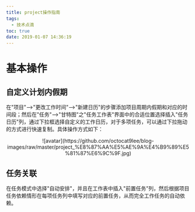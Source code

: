 ```yaml
---
title: project操作指南
tags:
  - 技术点滴
toc: true
date: 2019-01-07 14:36:19
---
```

# 基本操作
## 自定义计划内假期
在"项目"-->"更改工作时间"-->"新建日历"的步骤添加项目周期内假期和对应的时间段；然后在"任务"-->"甘特图"之"任务工作表"界面中的合适位置选择插入"任务日历"列，通过下拉框选择自定义的工作日历，对于多项任务，可以通过下拉拖动的方式进行快速复制。具体操作方式如下：
<!--more-->
<center>
![avatar](https://github.com/octocat9lee/blog-images/raw/master/project_%E8%87%AA%E5%AE%9A%E4%B9%89%E5%81%87%E6%9C%9F.jpg)
</center>

## 任务关联
在任务模式中选择"自动安排"，并且在工作表中插入"前置任务"列，然后根据项目任务依赖情形在每项任务列中填写对应的前置任务，从而完全工作任务的自动依赖。

